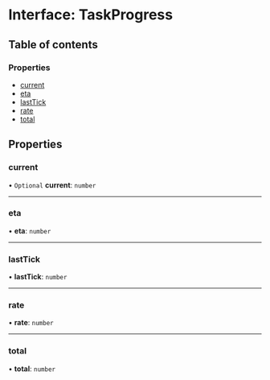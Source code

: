 # Interface: TaskProgress

## Table of contents

### Properties

- [current](TaskProgress.md#current)
- [eta](TaskProgress.md#eta)
- [lastTick](TaskProgress.md#lasttick)
- [rate](TaskProgress.md#rate)
- [total](TaskProgress.md#total)

## Properties

### current

• `Optional` **current**: `number`

___

### eta

• **eta**: `number`

___

### lastTick

• **lastTick**: `number`

___

### rate

• **rate**: `number`

___

### total

• **total**: `number`

